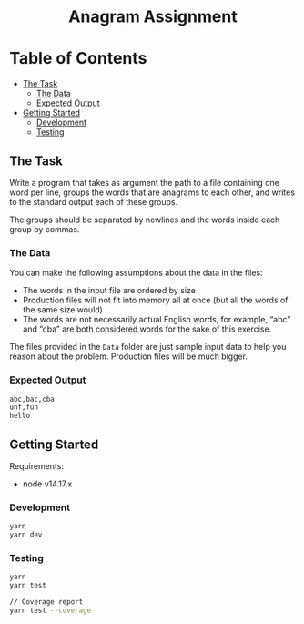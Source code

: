 <h1 align="center">Anagram Assignment</h1>

# Table of Contents

<!-- START doctoc generated TOC please keep comment here to allow auto update -->
<!-- DON'T EDIT THIS SECTION, INSTEAD RE-RUN doctoc TO UPDATE -->

- [The Task](#the-task)
  - [The Data](#the-data)
  - [Expected Output](#expected-output)
- [Getting Started](#getting-started)
  - [Development](#development)
  - [Testing](#testing)

<!-- END doctoc generated TOC please keep comment here to allow auto update -->

## The Task

Write a program that takes as argument the path to a file containing one word per line, groups the words that are anagrams to each other, and writes to the standard output each of these groups.

The groups should be separated by newlines and the words inside each group by commas.

### The Data

You can make the following assumptions about the data in the files:

- The words in the input file are ordered by size
- Production files will not fit into memory all at once (but all the words of the same size would)
- The words are not necessarily actual English words, for example, “abc” and “cba” are both considered words for the sake of this exercise.

The files provided in the `Data` folder are just sample input data to help you reason about the problem. Production files will be much bigger.

### Expected Output

```bash
abc,bac,cba
unf,fun
hello
```

## Getting Started

Requirements:

- node v14.17.x

### Development

```bash
yarn
yarn dev
```

### Testing

```bash
yarn
yarn test

// Coverage report
yarn test --coverage
```
